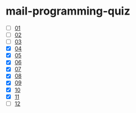 # mail-programming-quiz

* [ ] [01](./01)
* [ ] [02](./02)
* [ ] [03](./03)
* [x] [04](./04)
* [x] [05](./05)
* [x] [06](./06)
* [x] [07](./07)
* [x] [08](./08)
* [x] [09](./09)
* [x] [10](./10)
* [x] [11](./11)
* [ ] [12](./12)
